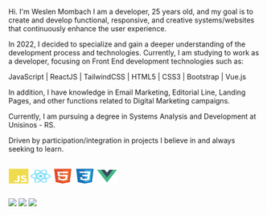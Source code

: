 Hi. I'm Weslen Mombach
I am a developer, 25 years old, and my goal is to create and develop functional, responsive, and creative systems/websites that continuously enhance the user experience.

In 2022, I decided to specialize and gain a deeper understanding of the development process and technologies. Currently, I am studying to work as a developer, focusing on Front End development technologies such as:

JavaScript | ReactJS | TailwindCSS | HTML5 | CSS3 | Bootstrap | Vue.js

In addition, I have knowledge in Email Marketing, Editorial Line, Landing Pages, and other functions related to Digital Marketing campaigns.

Currently, I am pursuing a degree in Systems Analysis and Development at Unisinos - RS.

Driven by participation/integration in projects I believe in and always seeking to learn.
<div style="display: inline_block"><br>
  <img align="center" alt="Weslen-JS" height="30" width="40" src="https://raw.githubusercontent.com/devicons/devicon/master/icons/javascript/javascript-plain.svg">
  <img align="center" alt="Weslen-React" height="30" width="40" src="https://raw.githubusercontent.com/devicons/devicon/master/icons/react/react-original.svg">
  <img align="center" alt="Weslen-HTML" height="30" width="40" src="https://raw.githubusercontent.com/devicons/devicon/master/icons/html5/html5-original.svg">
  <img align="center" alt="Weslen-CSS" height="30" width="40" src="https://raw.githubusercontent.com/devicons/devicon/master/icons/css3/css3-original.svg">
  <img align="center" alt="Weslen-Vue" height="30" width="40" src="https://raw.githubusercontent.com/devicons/devicon/master/icons/vuejs/vuejs-original.svg">

</div>
  
  ##
 
<div> 
  <a href="https://instagram.com/weslenmombach" target="_blank"><img src="https://img.shields.io/badge/-Instagram-%23E4405F?style=for-the-badge&logo=instagram&logoColor=white"></a>
  <a href="https://linkedin.com/in/weslenmombach/" target="_blank"><img src="https://img.shields.io/badge/-LinkedIn-%230077B5?style=for-the-badge&logo=linkedin&logoColor=white"></a> 
  <a href="mailto:weslenseveromombachcei@gmail.com" target="_blank"><img src="https://img.shields.io/badge/Gmail-333333?style=for-the-badge&logo=gmail&logoColor=red"></a> 
</div>
